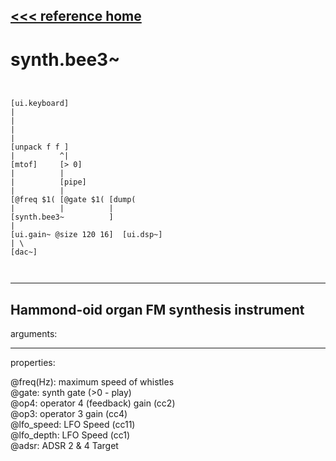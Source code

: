 [<<< reference home](ceammc_lib.md)
---

# synth.bee3~

```


[ui.keyboard]
|
|
|
|
[unpack f f ]
|          ^|
[mtof]     [> 0]
|          |
|          [pipe]
|          |
[@freq $1( [@gate $1( [dump(
|          |          |
[synth.bee3~          ]
|
[ui.gain~ @size 120 16]  [ui.dsp~]
| \
[dac~]

            
```
---
Hammond-oid organ FM synthesis instrument
---
arguments:


---
properties:

@freq(Hz): maximum speed of whistles<br>
@gate: synth gate
            (&gt;0 - play)<br>
@op4: operator 4 (feedback) gain
            (cc2)<br>
@op3: operator 3 gain
            (cc4)<br>
@lfo_speed: LFO Speed
            (cc11)<br>
@lfo_depth: LFO Speed
            (cc1)<br>
@adsr: ADSR 2 &amp; 4
            Target<br>


